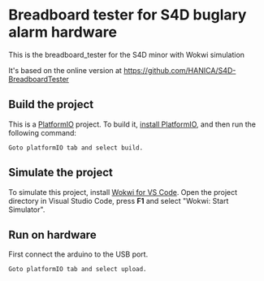 # Breadboard tester for S4D buglary alarm hardware

This is the breadboard_tester for the S4D minor with Wokwi simulation

It's based on the online version at https://github.com/HANICA/S4D-BreadboardTester

## Build the project

This is a [PlatformIO](https://platformio.org) project. To build it, [install PlatformIO](https://docs.platformio.org/en/latest/core/installation/index.html), and then run the following command:

```
Goto platformIO tab and select build.
```

## Simulate the project

To simulate this project, install [Wokwi for VS Code](https://marketplace.visualstudio.com/items?itemName=wokwi.wokwi-vscode). Open the project directory in Visual Studio Code, press **F1** and select "Wokwi: Start Simulator".

## Run on hardware
First connect the arduino to the USB port.

```
Goto platformIO tab and select upload.
```